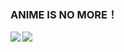 ### ANIME IS NO MORE！
<a href="https://github.com/anuraghazra/convoychat">
	<img align="left" src="https://github-readme-stats.vercel.app/api/top-langs/?username=bklol&hide_title=true" />
</a>
<a href="https://github.com/anuraghazra/github-readme-stats">
	<img align="left" src="https://github-readme-stats.vercel.app/api?username=bklol&hide_title=true&hide_rank=true&show_icons=true&include_all_commits=true&count_private=true&hide=contribs" />
</a>
